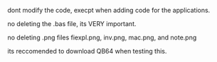 dont modify the code, execpt when adding code for the applications.

no deleting the .bas file, its VERY important.

no deleting .png files fiexpl.png, inv.png, mac.png, and note.png

its reccomended to download QB64 when testing this.

